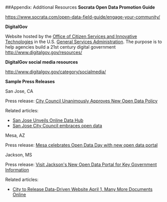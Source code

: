 ##Appendix: Additional Resources
**Socrata Open Data Promotion Guide**

https://www.socrata.com/open-data-field-guide/engage-your-community/

**DigitalGov**

Website hosted by the [Office of Citizen Services and Innovative Technologies](http://www.gsa.gov/portal/category/25729) in the U.S. [General Services Administration](http://www.gsa.gov/portal/category/100000). The purpose is to help agencies build a 21st century digital government
http://www.digitalgov.gov/resources/

**DigitalGov social media resources**

http://www.digitalgov.gov/category/socialmedia/

**Sample Press Releases**

San Jose, CA

Press release: [City Council Unanimously Approves New Open Data Policy](http://www.sanjoseinfo.org/external/content/document/1914/2806926/1/Open%20Data%20Final.pdf)

Related articles:
* [San Jose Unveils Online Data Hub](http://www.sanjoseinside.com/2016/04/08/san-jose-creates-online-data-hub/)
* [San Jose City Council embraces open data](https://sfbay.ca/2016/04/05/san-jose-city-council-embraces-open-data/)

Mesa, AZ

Press release: [Mesa celebrates Open Data Day with new open data portal](http://www.mesaaz.gov/Home/Components/News/News/926/)

Jackson, MS

Press release: [Visit Jackson's New Open Data Portal for Key Government Information](http://www.jacksonms.gov/CivicAlerts.aspx?AID=571)

Related articles:
* [City to Release Data-Driven Website April 1, Many More Documents Online](http://www.jacksonfreepress.com/news/2016/mar/21/city-release-data-driven-website-april-1-many-more/)